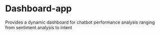 # Dashboard-app
Provides a dynamic dashboard for chatbot performance analysis ranging from sentiment analysis to intent
